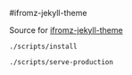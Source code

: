#ifromz-jekyll-theme

Source for [ifromz-jekyll-theme](https://ifromzstuff.github.io/ifromz-jekyll-theme)


```
./scripts/install
```

````
./scripts/serve-production
````
